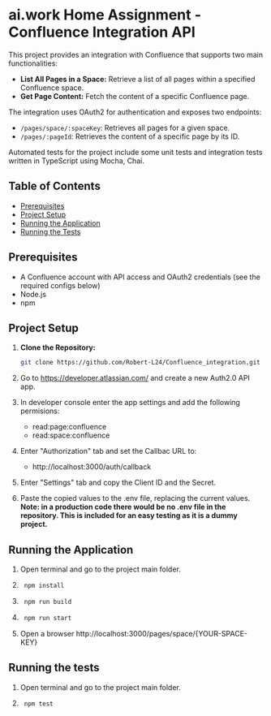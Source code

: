 # ai.work Home Assignment - Confluence Integration API

This project provides an integration with Confluence that supports two main functionalities:
- **List All Pages in a Space:** Retrieve a list of all pages within a specified Confluence space.
- **Get Page Content:** Fetch the content of a specific Confluence page.

The integration uses OAuth2 for authentication and exposes two endpoints:
  - `/pages/space/:spaceKey`: Retrieves all pages for a given space.
  - `/pages/:pageId`: Retrieves the content of a specific page by its ID.

Automated tests for the project include some unit tests and integration tests written in TypeScript using Mocha, Chai.

## Table of Contents

- [Prerequisites](#prerequisites)
- [Project Setup](#project-setup)
- [Running the Application](#running-the-application)
- [Running the Tests](#running-the-tests)

## Prerequisites

- A Confluence account with API access and OAuth2 credentials (see the required configs below)
- Node.js
- npm

## Project Setup

1. **Clone the Repository:**

   ```bash
   git clone https://github.com/Robert-L24/Confluence_integration.git

2. Go to https://developer.atlassian.com/ and create a new Auth2.0 API app.
3. In developer console enter the app settings and add the following permisions:
    - read:page:confluence
    - read:space:confluence

4. Enter "Authorization" tab and set the Callbac URL to:
    - http://localhost:3000/auth/callback
5. Enter "Settings" tab and copy the Client ID and the Secret.
6. Paste the copied values to the .env file, replacing the current values.
**Note: in a production code there would be no .env file in the repository. This is included for an easy testing as it is a dummy project.**

## Running the Application

1. Open terminal and go to the project main folder.
2. ```bash
    npm install
3. ```bash
    npm run build
4. ```bash
    npm run start
5. Open a browser http://localhost:3000/pages/space/{YOUR-SPACE-KEY}

## Running the tests
1. Open terminal and go to the project main folder.
2. ```bash
    npm test